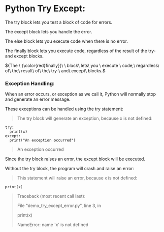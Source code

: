 # Python Try Except:

The try block lets you test a block of code for errors.

The except block lets you handle the error.

The else block lets you execute code when there is no error.

The finally block lets you execute code, regardless of the result of the try- and except blocks.

${The \ {\color{red}finally}}\ \ block\ lets\ you \ execute \ code,\ regardless\ of\ the\ result\ of\ the\ try-\ and\ except\ blocks.$

### Exception Handling:

When an error occurs, or exception as we call it, Python will normally stop and generate an error message.

These exceptions can be handled using the try statement:

> The try block will generate an exception, because x is not defined:

```
try:
  print(x)
except:
  print("An exception occurred")
```

> An exception occurred

Since the try block raises an error, the except block will be executed.

Without the try block, the program will crash and raise an error:

> This statement will raise an error, because x is not defined:

```print(x)```

> Traceback (most recent call last):
> 
>  File "demo_try_except_error.py", line 3, in <module>
>
>    print(x)
>
>  NameError: name 'x' is not defined
